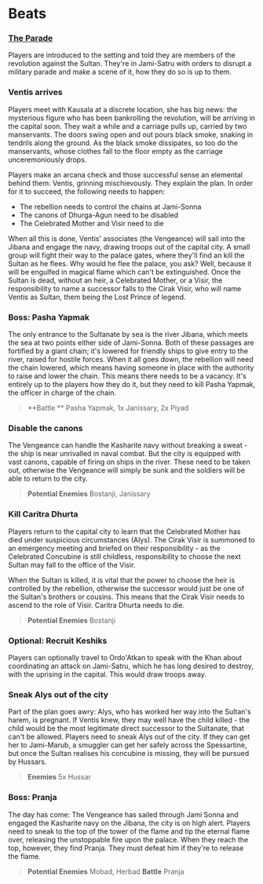 # Beats

### [The Parade](Sessions/Session1/The%20Parade.md)

Players are introduced to the setting and told they are members of the revolution against the Sultan. They're in Jami-Satru with orders to disrupt a military parade and make a scene of it, how they do so is up to them.

### Ventis arrives

Players meet with Kausala at a discrete location, she has big news: the mysterious figure who has been bankrolling the revolution, will be arriving in the capital soon. They wait a while and a carriage pulls up, carried by two manservants. The doors swing open and out pours black smoke, snaking in tendrils along the ground. As the black smoke dissipates, so too do the manservants, whose clothes fall to the floor empty as the carriage unceremoniously drops. 

Players make an arcana check and those successful sense an elemental behind them: Ventis, grinning mischievously. They explain the plan. In order for it to succeed, the following needs to happen:

- The rebellion needs to control the chains at Jami-Sonna
- The canons of Dhurga-Agun need to be disabled
- The Celebrated Mother and Visir need to die

When all this is done, Ventis' associates (the Vengeance) will sail into the Jibana and engage the navy, drawing troops out of the capital city. A small group will fight their way to the palace gates, where they'll find an kill the Sultan as he flees. Why would he flee the palace, you ask? Well, because it will be engulfed in magical flame which can't be extinguished. Once the Sultan is dead, without an heir, a Celebrated Mother, or a Visir, the responsibility to name a successor falls to the Cirak Visir, who will name Ventis as Sultan, them being the Lost Prince of legend.

### Boss: Pasha Yapmak

The only entrance to the Sultanate by sea is the river Jibana, which meets the sea at two points either side of Jami-Sonna. Both of these passages are fortified by a giant chain; it's lowered for friendly ships to give entry to the river, raised for hostile forces. When it all goes down, the rebellion will need the chain lowered, which means having someone in place with the authority to raise and lower the chain. This means there needs to be a vacancy. It's entirely up to the players how they do it, but they need to kill Pasha Yapmak, the officer in charge of the chain.

> **Battle ** Pasha Yapmak, 1x Janissary, 2x Piyad

### Disable the canons

The Vengeance can handle the Kasharite navy without breaking a sweat - the ship is near unrivalled in naval combat. But the city is equipped with vast canons, capable of  firing on ships in the river. These need to be taken out, otherwise the Vengeance will simply be sunk and the soldiers will be able to return to the city.

> **Potential Enemies** Bostanji, Janissary

### Kill Caritra Dhurta

Players return to the capital city to learn that the Celebrated Mother has died under suspicious circumstances (Alys). The Cirak Visir is summoned to an emergency meeting and briefed on their responsibility - as the Celebrated Concubine is still childless, responsibility to choose the next Sultan may fall to the office of the Visir.

When the Sultan is killed, it is vital that the power to choose the heir is controlled by the rebellion, otherwise the successor would just be one of the Sultan's brothers or cousins. This means that the Cirak Visir needs to ascend to the role of Visir. Caritra Dhurta needs to die.

> **Potential Enemies** Bostanji

### Optional: Recruit Keshiks

Players can optionally travel to Ordo'Atkan to speak with the Khan about coordinating an attack on Jami-Satru, which he has long desired to destroy, with the uprising in the capital. This would draw troops away.

### Sneak Alys out of the city

Part of the plan goes awry: Alys, who has worked her way into the Sultan's harem, is pregnant. If Ventis knew, they may well have the child killed - the child would be the most legitimate direct successor to the Sultanate, that can't be allowed. Players need to sneak Alys out of the city. If they can get her to Jami-Marub, a smuggler can get her safely across the Spessartine, but once the Sultan realises his concubine is missing, they will be pursued by Hussars.

> **Enemies** 5x Hussar

### Boss: Pranja

The day has come: The Vengeance has sailed through Jami Sonna and engaged the Kasharite navy on the Jibana, the city is on high alert. Players need to sneak to the top of the tower of the flame and tip the eternal flame over, releasing the unstoppable fire upon the palace. When they reach the top, however, they find Pranja. They must defeat him if they're to release the flame.

> **Potential Enemies** Mobad, Herbad
> **Battle** Pranja

